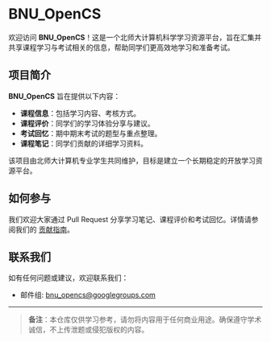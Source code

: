# BNU_OpenCS

欢迎访问 **BNU_OpenCS**！这是一个北师大计算机科学学习资源平台，旨在汇集并共享课程学习与考试相关的信息，帮助同学们更高效地学习和准备考试。

## 项目简介

**BNU_OpenCS** 旨在提供以下内容：

- **课程信息**：包括学习内容、考核方式。
- **课程评价**：同学们的学习体验分享与建议。
- **考试回忆**：期中期末考试的题型与重点整理。
- **课程笔记**：同学们贡献的详细学习资料。

该项目由北师大计算机专业学生共同维护，目标是建立一个长期稳定的开放学习资源平台。

## 如何参与

我们欢迎大家通过 Pull Request 分享学习笔记、课程评价和考试回忆。详情请参阅我们的 [贡献指南](CONTRIBUTING.md)。

## 联系我们

如有任何问题或建议，欢迎联系我们：

- 邮件组: [bnu_opencs@googlegroups.com](mailto:bnu_opencs@googlegroups.com)

---

> **备注**：本仓库仅供学习参考，请勿将内容用于任何商业用途。确保遵守学术诚信，不上传泄题或侵犯版权的内容。
